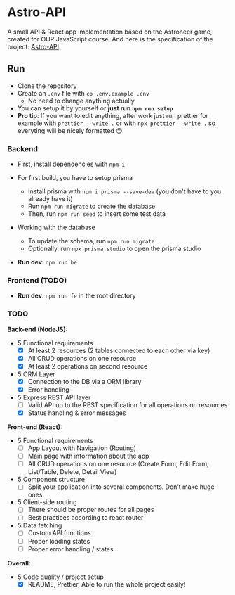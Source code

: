 # Astro-API

A small API &amp; React app implementation based on the Astroneer game, created for OUR JavaScript course.
And here is the specification of the project: [Astro-API](https://docs.google.com/document/d/1mbYYzY0j7Xq8KX8a2ei2_Ta1AQUWpfcpD0tORZt8AD4).

## Run

- Clone the repository
- Create an `.env` file with `cp .env.example .env`
  - No need to change anything actually
- You can setup it by yourself or **just run `npm run setup`**
- **Pro tip**: If you want to edit anything, after work just run prettier for example with `prettier --write .` or with `npx prettier --write .` so everyting will be nicely formatted 😊

### Backend

- First, install dependencies with `npm i`

- For first build, you have to setup prisma
  - Install prisma with `npm i prisma --save-dev` (you don't have to you already have it)
  - Run `npm run migrate` to create the database
  - Then, run `npm run seed` to insert some test data
- Working with the database
  - To update the schema, run `npm run migrate`
  - Optionally, run `npx prisma studio` to open the prisma studio
- **Run dev**: `npm run be`

### Frontend (TODO)

- **Run dev**: `npm run fe` in the root directory

### TODO

**Back-end (NodeJS):**

- 5 Functional requirements
  - [x] At least 2 resources (2 tables connected to each other via key)
  - [x] All CRUD operations on one resource
  - [x] At least 2 operations on second resource
- 5 ORM Layer
  - [x] Connection to the DB via a ORM library
  - [x] Error handling
- 5 Express REST API layer
  - [ ] Valid API up to the REST specification for all operations on resources
  - [x] Status handling & error messages

**Front-end (React):**

- 5 Functional requirements
  - [ ] App Layout with Navigation (Routing)
  - [ ] Main page with information about the app
  - [ ] All CRUD operations on one resource (Create Form, Edit Form, List/Table, Delete, Detail View)
- 5 Component structure
  - [ ] Split your application into several components. Don’t make huge ones.
- 5 Client-side routing
  - [ ] There should be proper routes for all pages
  - [ ] Best practices according to react router
- 5 Data fetching
  - [ ] Custom API functions
  - [ ] Proper loading states
  - [ ] Proper error handling / states

**Overall:**

- 5 Code quality / project setup
  - [x] README, Prettier, Able to run the whole project easily!
